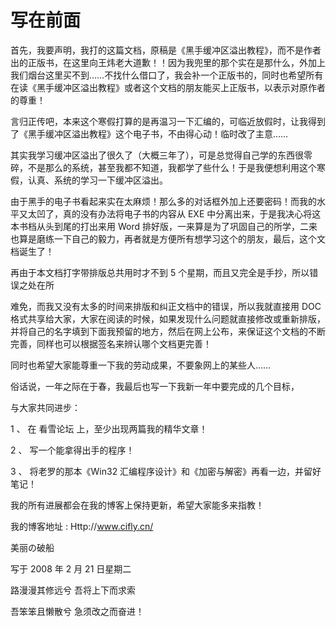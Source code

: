 # 写在前面

首先，我要声明，我打的这篇文档，原稿是《黑手缓冲区溢出教程》，而不是作者出的正版书，在这里向王炜老大道歉！！因为我兜里的那个实在是那什么，外加上我们烟台这里买不到……不找什么借口了，我会补一个正版书的，同时也希望所有在读《黑手缓冲区溢出教程》或者这个文档的朋友能买上正版书，以表示对原作者的尊重！

言归正传吧，本来这个寒假打算的是再温习一下汇编的，可临近放假时，让我得到了《黑手缓冲区溢出教程》这个电子书，不由得心动！临时改了主意……

其实我学习缓冲区溢出了很久了（大概三年了），可是总觉得自己学的东西很零碎，不是那么的系统，甚至我都不知道，我都学了些什么！于是我便想利用这个寒假，认真、系统的学习一下缓冲区溢出。

由于黑手的电子书看起来实在太麻烦！那么多的对话框外加上还要密码！而我的水平又太凹了，真的没有办法将电子书的内容从 EXE 中分离出来，于是我决心将这本书档从头到尾的打出来用 Word 排好版，一来算是为了巩固自己的所学，二来也算是磨练一下自己的毅力，再者就是方便所有想学习这个的朋友，最后，这个文档诞生了！

再由于本文档打字带排版总共用时才不到 5 个星期，而且又完全是手抄，所以错误之处在所

难免，而我又没有太多的时间来排版和纠正文档中的错误，所以我就直接用 DOC 格式共享给大家，大家在阅读的时候，如果发现什么问题就直接修改或重新排版，并将自己的名字填到下面我预留的地方，然后在网上公布，来保证这个文档的不断完善，同样也可以根据签名来辨认哪个文档更完善！

同时也希望大家能尊重一下我的劳动成果，不要象网上的某些人……

俗话说，一年之际在于春，我最后也写一下我新一年中要完成的几个目标，

与大家共同进步：

1 、 在 看雪论坛 上，至少出现两篇我的精华文章！

2 、 写一个能拿得出手的程序！

3 、 将老罗的那本《Win32 汇编程序设计》和《加密与解密》再看一边，并留好笔记！

我的所有进展都会在我的博客上保持更新，希望大家能多来指教！

我的博客地址 : Http://www.cifly.cn/

美丽の破船

写于 2008 年 2 月 21 日星期二

路漫漫其修远兮 吾将上下而求索

吾笨笨且懒散兮 急须改之而奋进！